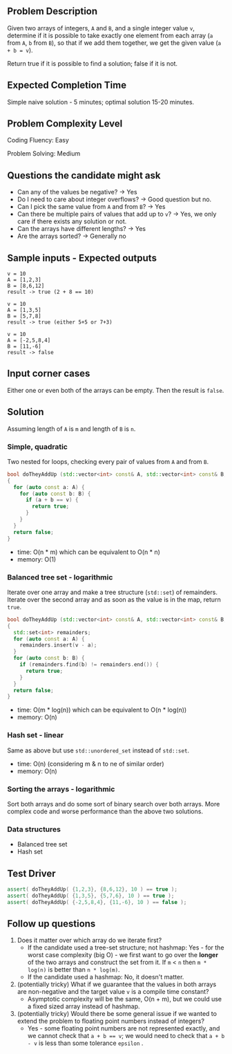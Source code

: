 ## Problem Description  

Given two arrays of integers, `A` and `B`, and a single integer value `v`, determine if it is possible to take exactly one element from each array (`a` from `A`, `b` from `B`), so that if we add them together, we get the given value (`a + b = v`).

Return true if it is possible to find a solution; false if it is not.
  
## Expected Completion Time 

Simple naive solution - 5 minutes; optimal solution 15-20 minutes.

## Problem Complexity Level

  Coding Fluency: Easy
  
  Problem Solving: Medium
  
## Questions the candidate might ask

* Can any of the values be negative? -> Yes
* Do I need to care about integer overflows? -> Good question but no.
* Can I pick the same value from `A` and from `B`? -> Yes
* Can there be multiple pairs of values that add up to `v`? -> Yes, we only care if there exists any solution or not.
* Can the arrays have different lengths? -> Yes
* Are the arrays sorted? -> Generally no
  
## Sample inputs - Expected outputs

```
v = 10
A = [1,2,3]
B = [8,6,12]
result -> true (2 + 8 == 10)
```

```
v = 10
A = [1,3,5]
B = [5,7,8]
result -> true (either 5+5 or 7+3)
```

```
v = 10
A = [-2,5,8,4]
B = [11,-6]
result -> false
```
  
## Input corner cases

Either one or even both of the arrays can be empty. Then the result is `false`.
  
## Solution

Assuming length of `A` is `m` and length of `B` is `n`.

### Simple, quadratic

Two nested for loops, checking every pair of values from `A` and from `B`.

```c++
bool doTheyAddUp (std::vector<int> const& A, std::vector<int> const& B, int const v)
{
  for (auto const a: A) {
    for (auto const b: B) {
      if (a + b == v) {
        return true;
      }
    }
  }
  return false;
}
```

* time: O(n * m) which can be equivalent to O(n * n)
* memory: O(1)

### Balanced tree set - logarithmic

Iterate over one array and make a tree structure (`std::set`) of remainders. Iterate over the second array and as soon as the value is in the map, return `true`.

```c++
bool doTheyAddUp (std::vector<int> const& A, std::vector<int> const& B, int const v)
{
  std::set<int> remainders;
  for (auto const a: A) {
    remainders.insert(v - a);
  }
  for (auto const b: B) {
    if (remainders.find(b) != remainders.end()) {
      return true;
    }
  }
  return false;
}
```

* time: O(m * log(n)) which can be equivalent to O(n * log(n)) 
* memory: O(n)

### Hash set - linear

Same as above but use `std::unordered_set` instead of `std::set`.

* time: O(n) (considering m & n to ne of similar order)
* memory: O(n)

### Sorting the arrays - logarithmic

Sort both arrays and do some sort of binary search over both arrays. More complex code and worse performance than the above two solutions.

### Data structures

* Balanced tree set
* Hash set
      
## Test Driver

```c++
assert( doTheyAddUp( {1,2,3}, {8,6,12}, 10 ) == true );
assert( doTheyAddUp( {1,3,5}, {5,7,6}, 10 ) == true );
assert( doTheyAddUp( {-2,5,8,4}, {11,-6}, 10 ) == false );
```
  
## Follow up questions

1. Does it matter over which array do we iterate first?
   * If the candidate used a tree-set structure; not hashmap: Yes - for the worst case complexity (big O) - we first want to go over the **longer** of the two arrays and construct the set from it. If `m` < `n` then `m * log(n)` is better than `n * log(m)`.
   * If the candidate used a hashmap: No, it doesn't matter.
1. (potentially tricky) What if we guarantee that the values in both arrays are non-negative and the target value `v` is a compile time constant?
   * Asymptotic complexity will be the same, O(n + m), but we could use a fixed sized array instead of hashmap.
1. (potentially tricky) Would there be some general issue if we wanted to extend the problem to floating point numbers instead of integers?
   * Yes - some floating point numbers are not represented exactly, and we cannot check that `a + b == v`; we would need to check that `a + b - v` is less than some tolerance `epsilon` .
